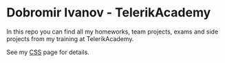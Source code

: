 Dobromir Ivanov - TelerikAcademy
===============

In this repo you can find all my homeworks, team projects, exams and side projects from my training at TelerikAcademy.

See my [CSS](/CSS/) page for details.   
